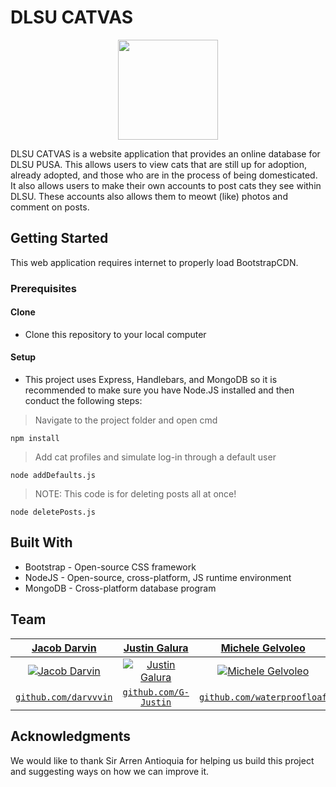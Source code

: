 # DLSU CATVAS
<p align="center">
<img  src="https://github.com/ccapdev1920T2/x22g4/blob/master/public/imgs/it.png"
width="160"  height="160">
</p>
DLSU CATVAS is a website application that provides an online database for DLSU PUSA. This allows users to view cats that are still up for adoption, already adopted, and those who are in the process of being domesticated. It also allows users to make their own accounts to post cats they see within DLSU. These accounts also allows them to meowt (like) photos and comment on posts.

## Getting Started
This web application requires internet to properly load BootstrapCDN.

### Prerequisites
#### Clone
- Clone this repository to your local computer

#### Setup
- This project uses Express, Handlebars, and MongoDB so it is recommended to make sure you have Node.JS installed and then conduct the following steps:
> Navigate to the project folder and open cmd
```shell
npm install
```
> Add cat profiles and simulate log-in through a default user
```shell
node addDefaults.js
```
> NOTE: This code is for deleting posts all at once!
```shell
node deletePosts.js
```

## Built With
* Bootstrap - Open-source CSS framework
* NodeJS - Open-source, cross-platform, JS runtime environment
* MongoDB - Cross-platform database program 

## Team
| <a href="github.com/darvvvin" target="_blank">**Jacob Darvin**</a> | <a href="github.com/G-Justin" target="_blank">**Justin Galura**</a> | <a href="github.com/waterproofloaf" target="_blank">**Michele Gelvoleo**</a> |
| :---: |:---:| :---:|
| [![Jacob Darvin](https://avatars3.githubusercontent.com/u/29309542?s=200)](github.com/darvvvin)    | [![Justin Galura](https://avatars3.githubusercontent.com/u/27716956?s=200)](github.com/G-Justin) | [![Michele Gelvoleo](https://avatars3.githubusercontent.com/u/60908989?s=200)](github.com/waterproofloaf)  |
| <a href="http://github.com/darvvvin" target="_blank">`github.com/darvvvin`</a> | <a href="http://github.com/G-Justin" target="_blank">`github.com/G-Justin`</a> | <a href="http://github.com/waterproofloaf" target="_blank">`github.com/waterproofloaf`</a> |

## Acknowledgments
We would like to thank Sir Arren Antioquia for helping us build this project and suggesting ways on how we can improve it. 

